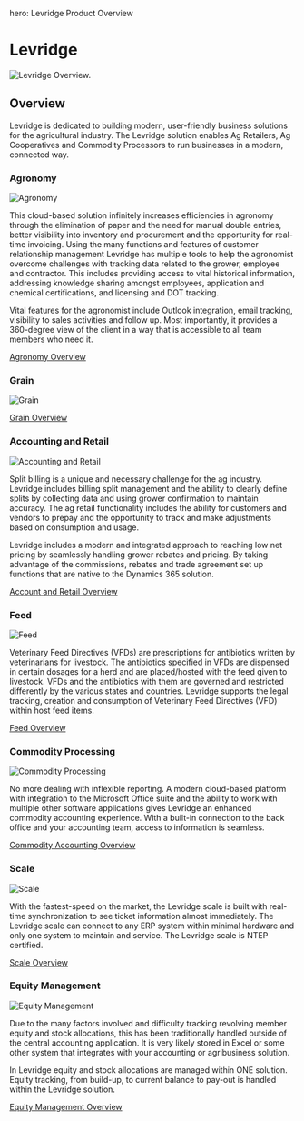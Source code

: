 ﻿hero: Levridge Product Overview

# Levridge

![Levridge Overview.](.\assets\images\levridge.PNG)

## Overview
Levridge is dedicated to building modern, user-friendly business solutions for the agricultural industry. The Levridge solution enables Ag Retailers, Ag Cooperatives and Commodity Processors to run businesses in a modern, connected way.

### Agronomy
![Agronomy](./assets/images/LevridgeHomePage/Agronomy.PNG) 

This cloud-based solution infinitely increases efficiencies in agronomy through the elimination of paper and the need for manual double entries, better visibility into inventory and procurement and the opportunity for real-time invoicing. Using the many functions and features of customer relationship management Levridge has multiple tools to help the agronomist overcome challenges with tracking data related to the grower, employee and contractor. This includes providing access to vital historical information, addressing knowledge sharing amongst employees, application and chemical certifications, and licensing and DOT tracking.

Vital features for the agronomist include Outlook integration, email tracking, visibility to sales activities and follow up. Most importantly, it provides a 360-degree view of the client in a way that is accessible to all team members who need it.

[Agronomy Overview](Agronomy.md)

### Grain
![Grain](./assets/images/LevridgeHomePage/grain.PNG) 

[Grain Overview](Grain.md)

### Accounting and Retail
![Accounting and Retail](./assets/images/LevridgeHomePage/accounting.PNG) 

Split billing is a unique and necessary challenge for the ag industry. Levridge includes billing split management and the ability to clearly define splits by collecting data and using grower confirmation to maintain accuracy. The ag retail functionality includes the ability for customers and vendors to prepay and the opportunity to track and make adjustments based on consumption and usage.

Levridge includes a modern and integrated approach to reaching low net pricing by seamlessly handling grower rebates and pricing. By taking advantage of the commissions, rebates and trade agreement set up functions that are native to the Dynamics 365 solution.

[Account and Retail Overview](AgronomySales.md)

### Feed
![Feed](./assets/images/LevridgeHomePage/feed.PNG) 

Veterinary Feed Directives (VFDs) are prescriptions for antibiotics written by veterinarians for livestock. The antibiotics specified in VFDs are dispensed in certain dosages for a herd and are placed/hosted with the feed given to livestock. VFDs and the antibiotics with them are governed and restricted differently by the various states and countries. Levridge supports the legal tracking, creation and consumption of Veterinary Feed Directives (VFD) within host feed items.

[Feed Overview](Feed.md)

### Commodity Processing
![Commodity Processing](./assets/images/LevridgeHomePage/commodity.PNG) 

No more dealing with inflexible reporting. A modern cloud-based platform with integration to the Microsoft Office suite and the ability to work with multiple other software applications gives Levridge an enhanced commodity accounting experience. With a built-in connection to the back office and your accounting team, access to information is seamless. 

[Commodity Accounting Overview](Commodities.md)

### Scale
![Scale](./assets/images/LevridgeHomePage/scale.PNG) 

With the fastest-speed on the market, the Levridge scale is built with real-time synchronization to see ticket information almost immediately. The Levridge scale can connect to any ERP system within minimal hardware and only one system to maintain and service. The Levridge scale is NTEP certified.

[Scale Overview](Scale-Overview.md)


### Equity Management
![Equity Management](./assets/images/LevridgeHomePage/equity.PNG) 

Due to the many factors involved and difficulty tracking revolving member equity and stock allocations, this has been traditionally handled outside of the central accounting application. It is very likely stored in Excel or some other system that integrates with your accounting or agribusiness solution.

In Levridge equity and stock allocations are managed within ONE solution. Equity tracking, from build-up, to current balance to pay-out is handled within the Levridge solution.

[Equity Management Overview](equity-management-overview.md)


